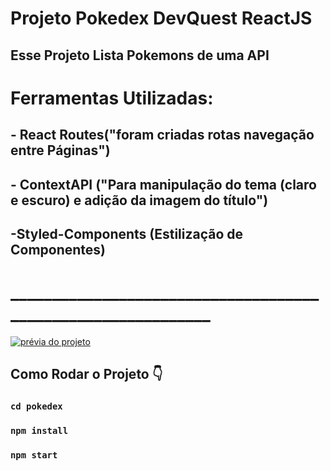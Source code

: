 # Projeto Pokedex DevQuest ReactJS

## Esse Projeto Lista Pokemons de uma API
# Ferramentas Utilizadas: 
## - React Routes("foram criadas rotas navegação entre Páginas")   
## - ContextAPI ("Para manipulação do tema (claro e escuro) e adição da imagem do título")
## -Styled-Components (Estilização de Componentes)
 # _____________________________________________________________
[<img src="./Poke.gif" alt="prévia do projeto">](https://github.com/MarceloHcb/Pokedex)

## Como Rodar o Projeto 👇
### `cd pokedex`
### `npm install`
### `npm start`
